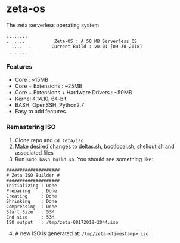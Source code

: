 # zeta-os
The zeta serverless operating system

```
........
.  ....           Zeta-OS : A 50 MB Serverless OS
  ....  .        Current Build : v0.01 [09-30-2018]
 ........
```

### Features
- Core : ~15MB
- Core + Extensions : ~25MB
- Core + Extensions + Hardware Drivers : ~50MB
- Kernel 4.14.10, 64-bit
- BASH, OpenSSH, Python2.7
- Easy to add features

### Remastering ISO
1. Clone repo and `cd zeta/iso`
2. Make desired changes to deltas.sh, bootlocal.sh, shellout.sh and associated files
3. Run `sudo bash build.sh`. You should see something like:
```
####################
# Zeta ISO Builder #
####################
Initializing : Done
Preparing    : Done
Creating     : Done
Shrinking    : Done
Compressing  : Done
Start Size   : 53M
End size     : 53M
ISO output   : /tmp/zeta-08172018-2044.iso
```
4. A new ISO is generated at: `/tmp/zeta-<timestamp>.iso`
